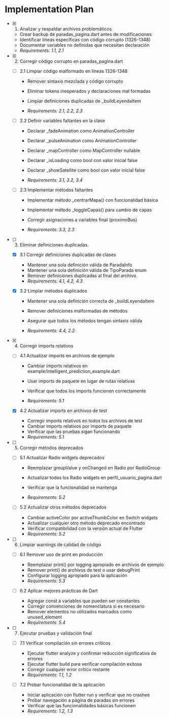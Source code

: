 # Implementation Plan

- [x] 1. Analizar y respaldar archivos problemáticos



  - Crear backup de paradas_pagina.dart antes de modificaciones
  - Identificar líneas específicas con código corrupto (1326-1348)
  - Documentar variables no definidas que necesitan declaración
  - _Requirements: 1.1, 2.1_






- [x] 2. Corregir código corrupto en paradas_pagina.dart





  - [ ] 2.1 Limpiar código malformado en líneas 1326-1348

    - Remover sintaxis mezclada y código corrupto


    - Eliminar tokens inesperados y declaraciones mal formadas
    - Limpiar definiciones duplicadas de \_buildLeyendaItem
    - _Requirements: 2.1, 2.2, 2.3_


  - [ ] 2.2 Definir variables faltantes en la clase

    - Declarar \_fadeAnimation como AnimationController

    - Declarar \_pulseAnimation como AnimationController
    - Declarar \_mapController como MapController nullable
    - Declarar \_isLoading como bool con valor inicial false


    - Declarar \_showSatellite como bool con valor inicial false


    - _Requirements: 3.1, 3.2, 3.4_

  - [ ] 2.3 Implementar métodos faltantes
    - Implementar método \_centrarMapa() con funcionalidad básica
    - Implementar método \_toggleCapas() para cambio de capas
    - Corregir asignaciones a variables final (proximoBus)

    - _Requirements: 3.3, 2.3_

- [ ] 3. Eliminar definiciones duplicadas




  - [x] 3.1 Corregir definiciones duplicadas de clases



    - Mantener una sola definición válida de ParadaInfo
    - Mantener una sola definición válida de TipoParada enum
    - Remover definiciones duplicadas al final del archivo
    - _Requirements: 4.1, 4.2, 4.3_



  - [x] 3.2 Limpiar métodos duplicados


    - Mantener una sola definición correcta de \_buildLeyendaItem


    - Remover definiciones malformadas de métodos
    - Asegurar que todos los métodos tengan sintaxis válida
    - _Requirements: 4.4, 2.2_

- [x] 4. Corregir imports relativos



  - [ ] 4.1 Actualizar imports en archivos de ejemplo



    - Cambiar imports relativos en example/intelligent_prediction_example.dart


    - Usar imports de paquete en lugar de rutas relativas
    - Verificar que todos los imports funcionen correctamente
    - _Requirements: 5.1_

  - [x] 4.2 Actualizar imports en archivos de test

    - Corregir imports relativos en todos los archivos de test
    - Cambiar imports relativos por imports de paquete
    - Verificar que las pruebas sigan funcionando
    - _Requirements: 5.1_






- [ ] 5. Corregir métodos deprecados

  - [ ] 5.1 Actualizar Radio widgets deprecados

    - Reemplazar groupValue y onChanged en Radio por RadioGroup


    - Actualizar todos los Radio widgets en perfil_usuario_pagina.dart
    - Verificar que la funcionalidad se mantenga
    - _Requirements: 5.2_

  - [ ] 5.2 Actualizar otros métodos deprecados
    - Cambiar activeColor por activeThumbColor en Switch widgets
    - Actualizar cualquier otro método deprecado encontrado
    - Verificar compatibilidad con la versión actual de Flutter
    - _Requirements: 5.2_

- [ ] 6. Limpiar warnings de calidad de código

  - [ ] 6.1 Remover uso de print en producción

    - Reemplazar print() por logging apropiado en archivos de ejemplo
    - Remover print() de archivos de test o usar debugPrint
    - Configurar logging apropiado para la aplicación
    - _Requirements: 5.3_

  - [ ] 6.2 Aplicar mejores prácticas de Dart
    - Agregar const a variables que pueden ser constantes
    - Corregir convenciones de nomenclatura si es necesario
    - Remover elementos no utilizados marcados como unused_element
    - _Requirements: 5.4_

- [ ] 7. Ejecutar pruebas y validación final

  - [ ] 7.1 Verificar compilación sin errores críticos

    - Ejecutar flutter analyze y confirmar reducción significativa de errores
    - Ejecutar flutter build para verificar compilación exitosa
    - Corregir cualquier error crítico restante
    - _Requirements: 1.1, 1.2_

  - [ ] 7.2 Probar funcionalidad de la aplicación
    - Iniciar aplicación con flutter run y verificar que no crashee
    - Probar navegación a página de paradas sin errores
    - Verificar que las funcionalidades básicas funcionen
    - _Requirements: 1.2, 1.3_
